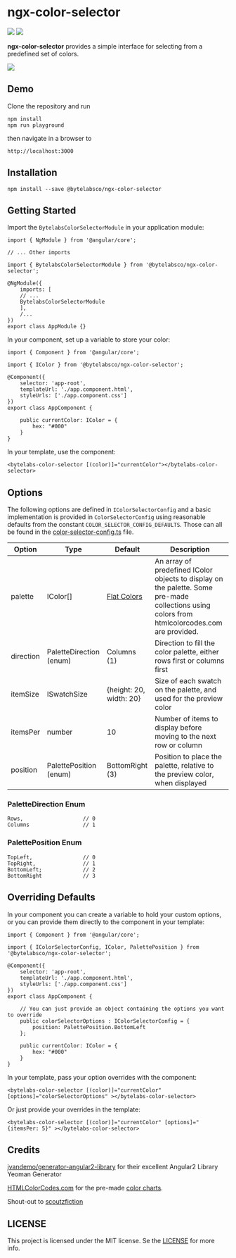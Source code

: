 
# ngx-color-selector # 

![](https://travis-ci.org/bytelabsco/ngx-color-selector.svg?branch=master) ![](https://badge.fury.io/js/%40bytelabsco%2Fngx-color-selector.svg)

**ngx-color-selector** provides a simple interface for selecting from a predefined set of colors.

![](https://github.com/bytelabsco/ngx-color-selector/raw/master/docs/ngx-color-selector-example.gif)


## Demo

Clone the repository and run

	npm install    
	npm run playground

then navigate in a browser to

    http://localhost:3000


## Installation

    npm install --save @bytelabsco/ngx-color-selector


## Getting Started

Import the `BytelabsColorSelectorModule` in your application module:

	import { NgModule } from '@angular/core';

	// ... Other imports

	import { BytelabsColorSelectorModule } from '@bytelabsco/ngx-color-selector';

	@NgModule({
		imports: [
		// ...
		BytelabsColorSelectorModule
		],
		/...
	})
	export class AppModule {}

In your component, set up a variable to store your color:

	import { Component } from '@angular/core';

	import { IColor } from '@bytelabsco/ngx-color-selector';

	@Component({
  		selector: 'app-root',
  		templateUrl: './app.component.html',
  		styleUrls: ['./app.component.css']
	})
	export class AppComponent {

  		public currentColor: IColor = {
    		hex: "#000"
  		}
	}

In your template, use the component:

	<bytelabs-color-selector [(color)]="currentColor"></bytelabs-color-selector>


## Options


The following options are defined in `IColorSelectorConfig` and a basic implementation is provided in `ColorSelectorConfig` using reasonable defaults from the constant `COLOR_SELECTOR_CONFIG_DEFAULTS`.  Those can all be found in the [color-selector-config.ts](https://github.com/bytelabsco/ngx-color-selector/blob/master/src/color-selector/color-selector-config.ts) file.

| Option    | Type                    | Default                 | Description |
| --------- | ----------------------- | ----------------------- | ----------- |
| palette   | IColor[]                | [Flat Colors](http://htmlcolorcodes.com/color-chart/flat-design-color-chart/) | An array of predefined IColor objects to display on the palette.  Some pre-made collections using colors from htmlcolorcodes.com are provided. |
| direction | PaletteDirection (enum) | Columns (1)             | Direction to fill the color palette, either rows first or columns first |
| itemSize  | ISwatchSize             | {height: 20, width: 20} | Size of each swatch on the palette, and used for the preview color |
| itemsPer  | number                  | 10                      | Number of items to display before moving to the next row or column |
| position  | PalettePosition (enum)  | BottomRight (3)         | Position to place the palette, relative to the preview color, when displayed |


### PaletteDirection Enum

	Rows,					// 0
	Columns					// 1


### PalettePosition Enum

	TopLeft,				// 0
	TopRight,				// 1
	BottomLeft;				// 2
	BottomRight				// 3



## Overriding Defaults

In your component you can create a variable to hold your custom options, or you can provide them directly to the component in your template:

	import { Component } from '@angular/core';

	import { IColorSelectorConfig, IColor, PalettePosition } from '@bytelabsco/ngx-color-selector';

	@Component({
  		selector: 'app-root',
  		templateUrl: './app.component.html',
  		styleUrls: ['./app.component.css']
	})
	export class AppComponent {

		// You can just provide an object containing the options you want to override
  		public colorSelectorOptions : IColorSelectorConfig = {
    		position: PalettePosition.BottomLeft
  		};

  		public currentColor: IColor = {
    		hex: "#000"
  		}
	}

In your template, pass your option overrides with the component:

	<bytelabs-color-selector [(color)]="currentColor" [options]="colorSelectorOptions" ></bytelabs-color-selector>

Or just provide your overrides in the template:

	<bytelabs-color-selector [(color)]="currentColor" [options]="{itemsPer: 5}" ></bytelabs-color-selector>


## Credits

[jvandemo/generator-angular2-library](https://github.com/jvandemo/generator-angular2-library) for their excellent Angular2 Library Yeoman Generator

[HTMLColorCodes.com](http://htmlcolorcodes.com) for the pre-made [color charts](http://htmlcolorcodes.com/color-chart/).

Shout-out to [scoutzfiction](https://github.com/scoutzfiction)


## LICENSE

This project is licensed under the MIT license.  Se the [LICENSE](https://github.com/bytelabsco/ngx-color-selector/blob/master/LICENSE) for more info.